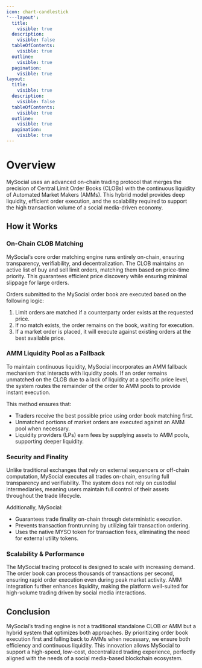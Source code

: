 ```yaml
---
icon: chart-candlestick
'---layout':
  title:
    visible: true
  description:
    visible: false
  tableOfContents:
    visible: true
  outline:
    visible: true
  pagination:
    visible: true
layout:
  title:
    visible: true
  description:
    visible: false
  tableOfContents:
    visible: true
  outline:
    visible: true
  pagination:
    visible: true
---
```


# Overview

MySocial uses an advanced on-chain trading protocol that merges the precision of Central Limit Order Books (CLOBs) with the continuous liquidity of Automated Market Makers (AMMs). This hybrid model provides deep liquidity, efficient order execution, and the scalability required to support the high transaction volume of a social media-driven economy.

## How it Works

### On-Chain CLOB Matching

MySocial’s core order matching engine runs entirely on-chain, ensuring transparency, verifiability, and decentralization. The CLOB maintains an active list of buy and sell limit orders, matching them based on price-time priority. This guarantees efficient price discovery while ensuring minimal slippage for large orders.

Orders submitted to the MySocial order book are executed based on the following logic:

1. Limit orders are matched if a counterparty order exists at the requested price.
2. If no match exists, the order remains on the book, waiting for execution.
3. If a market order is placed, it will execute against existing orders at the best available price.

### AMM Liquidity Pool as a Fallback

To maintain continuous liquidity, MySocial incorporates an AMM fallback mechanism that interacts with liquidity pools. If an order remains unmatched on the CLOB due to a lack of liquidity at a specific price level, the system routes the remainder of the order to AMM pools to provide instant execution.

This method ensures that:

* Traders receive the best possible price using order book matching first.
* Unmatched portions of market orders are executed against an AMM pool when necessary.
* Liquidity providers (LPs) earn fees by supplying assets to AMM pools, supporting deeper liquidity.

### Security and Finality

Unlike traditional exchanges that rely on external sequencers or off-chain computation, MySocial executes all trades on-chain, ensuring full transparency and verifiability. The system does not rely on custodial intermediaries, meaning users maintain full control of their assets throughout the trade lifecycle.

Additionally, MySocial:

* Guarantees trade finality on-chain through deterministic execution.
* Prevents transaction frontrunning by utilizing fair transaction ordering.
* Uses the native MYSO token for transaction fees, eliminating the need for external utility tokens.

### Scalability & Performance

The MySocial trading protocol is designed to scale with increasing demand. The order book can process thousands of transactions per second, ensuring rapid order execution even during peak market activity. AMM integration further enhances liquidity, making the platform well-suited for high-volume trading driven by social media interactions.

## Conclusion

MySocial’s trading engine is not a traditional standalone CLOB or AMM but a hybrid system that optimizes both approaches. By prioritizing order book execution first and falling back to AMMs when necessary, we ensure both efficiency and continuous liquidity. This innovation allows MySocial to support a high-speed, low-cost, decentralized trading experience, perfectly aligned with the needs of a social media-based blockchain ecosystem.
